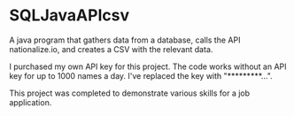 # SQLJavaAPIcsv
A java program that gathers data from a database, calls the API nationalize.io, and creates a CSV with the relevant data.


I purchased my own API key for this project. The code works without an API key for up to 1000 names a day. I've replaced the key with "*********...".

This project was completed to demonstrate various skills for a job application.
